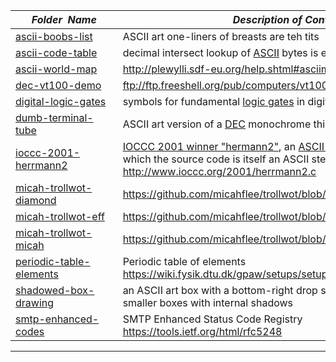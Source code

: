 |&nbsp;&nbsp;&nbsp;&nbsp;&nbsp;&nbsp;_Folder&nbsp;&nbsp;Name_&nbsp;&nbsp;&nbsp;&nbsp;&nbsp;&nbsp;| _Description of Contents_
|:--------------------|--------------------------------------------------------------------------------------------------------------------------------------------------------
| [ascii-boobs-list](ascii-boobs-list.asc) |  ASCII art one-liners of breasts are teh tits 
| [ascii-code-table](ascii-code-table.asc) |  decimal intersect lookup of [ASCII](https://wikipedia.org/wiki/ASCII "American Standard Code for Information Interchange") bytes is easy to hex convert 
| [ascii-world-map](ascii-world-map.asc) |  <http://plewylli.sdf-eu.org/help.shtml#asciimap> 
| [dec-vt100-demo](dec-vt100-demo.asc) |  <ftp://ftp.freeshell.org/pub/computers/vt100/vt100.demo> 
| [digital-logic-gates](digital-logic-gates.asc) |  symbols for fundamental [logic gates](https://wikipedia.org/wiki/Logic_gate) in digital electronic schematics 
| [dumb-terminal-tube](dumb-terminal-tube.asc) |  ASCII art version of a [DEC](https://wikipedia.org/wiki/Digital_Equipment_Corporation "Digital Equipment Corporation") monochrome thin client like the [VT220](https://wikipedia.org/wiki/VT220) 
| [ioccc-2001-herrmann2](ioccc-2001-herrmann2.c) |  [IOCCC 2001 winner "hermann2"](http://www.ioccc.org/years.html#2001_herrmann2), an [ASCII stereogram](https://wikipedia.org/wiki/ASCII_stereogram) generator (for which the source code is itself an ASCII stereogram) <http://www.ioccc.org/2001/herrmann2.c> 
| [micah-trollwot-diamond](micah-trollwot-diamond.asc) |  <https://github.com/micahflee/trollwot/blob/master/ascii_art/diamond.txt> 
| [micah-trollwot-eff](micah-trollwot-eff.asc) |  <https://github.com/micahflee/trollwot/blob/master/ascii_art/eff.txt> 
| [micah-trollwot-micah](micah-trollwot-micah.asc) |  <https://github.com/micahflee/trollwot/blob/master/ascii_art/micah.txt> 
| [periodic-table-elements](periodic-table-elements.asc) |  Periodic table of elements <https://wiki.fysik.dtu.dk/gpaw/setups/setups.html#periodic-table> 
| [shadowed-box-drawing](shadowed-box-drawing.asc) |  an ASCII art box with a bottom-right drop shadow below several other smaller boxes with internal shadows 
| [smtp-enhanced-codes](smtp-enhanced-codes.asc) |  SMTP Enhanced Status Code Registry <https://tools.ietf.org/html/rfc5248> 

* * *

